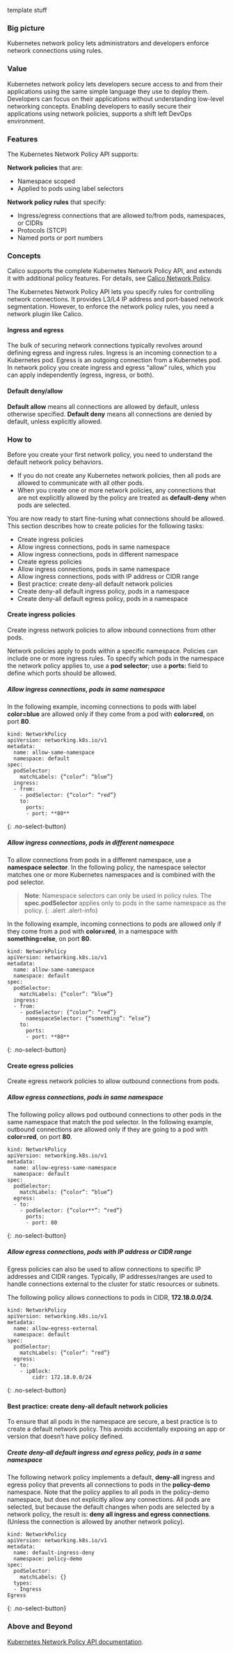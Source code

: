 template stuff


### Big picture

Kubernetes network policy lets administrators and developers enforce network connections using rules. 

### Value

Kubernetes network policy lets developers secure access to and from their applications using the same simple language they use to deploy them. Developers can focus on their applications without understanding low-level networking concepts. Enabling developers to easily secure their applications using network policies, supports a shift left DevOps environment. 

### Features

The Kubernetes Network Policy API supports: 

**Network policies** that are:
- Namespace scoped
- Applied to pods using label selectors

**Network policy rules** that specify:
- Ingress/egress connections that are allowed to/from pods, namespaces, or CIDRs
- Protocols (STCP)
- Named ports or port numbers

### Concepts

Calico supports the complete Kubernetes Network Policy API, and extends it with additional policy features. For details, see [Calico Network Policy](TBD).

The Kubernetes Network Policy API lets you specify rules for controlling network connections. It provides L3/L4 IP address and port-based network segmentation. However, to enforce the network policy rules, you need a network plugin like Calico.

#### Ingress and egress

The bulk of securing network connections typically revolves around defining egress and ingress rules. Ingress is an incoming connection to a Kubernetes pod. Egress is an outgoing connection from a Kubernetes pod. In network policy you create ingress and egress “allow” rules, which you can apply independently (egress, ingress, or both). 

#### Default deny/allow 

**Default allow** means all connections are allowed by default, unless otherwise specified. 
**Default deny** means all connections are denied by default, unless explicitly allowed. 

### How to

Before you create your first network policy, you need to understand the default network policy behaviors. 
- If you do not create any Kubernetes network policies, then all pods are allowed to communicate with all other pods. 
- When you create one or more network policies, any connections that are not explicitly allowed by the policy are treated as **default-deny** when pods are selected. 

You are now ready to start fine-tuning what connections should be allowed. This section describes how to create policies for the following tasks:

- Create ingress policies
- Allow ingress connections, pods in same namespace
- Allow ingress connections, pods in different namespace
- Create egress policies
- Allow ingress connections, pods in same namespace
- Allow ingress connections, pods with IP address or CIDR range
- Best practice: create deny-all default network policies
- Create deny-all default ingress policy, pods in a namespace
- Create deny-all default egress policy, pods in a namespace

#### Create ingress policies

Create ingress network policies to allow inbound connections from other pods. 

Network policies apply to pods within a specific namespace. Policies can include one or more ingress rules. To specify which pods in the namespace the network policy applies to, use a **pod selector**; use a **ports:** field to define which ports should be allowed. 

##### Allow ingress connections, pods in same namespace

In the following example, incoming connections to pods with label **color=blue** are allowed only if they come from a pod with **color=red**, on port **80**.

```
kind: NetworkPolicy
apiVersion: networking.k8s.io/v1
metadata:
  name: allow-same-namespace
  namespace: default
spec:
  podSelector:
    matchLabels: {“color”: “blue”}
  ingress:
  - from:
    - podSelector: {“color”: “red”}
    to:
      ports:
      - port: **80**
```
{: .no-select-button}

##### Allow ingress connections, pods in different namespace

To allow connections from pods in a different namespace, use a **namespace selector**. In the following policy, the namespace selector matches one or more Kubernetes namespaces and is combined with the pod selector. 

>**Note**: Namespace selectors can only be used in policy rules. The **spec.podSelector** applies only to pods in the same namespace as the policy.
{: .alert .alert-info}

In the following example, incoming connections to pods are allowed only if they come from a pod with **color=red**, in a namespace with **something=else**, on port **80**.

```
kind: NetworkPolicy
apiVersion: networking.k8s.io/v1
metadata:
  name: allow-same-namespace
  namespace: default
spec:
  podSelector:
    matchLabels: {“color”: “blue”}
  ingress:
  - from:
    - podSelector: {“color”: “red”}
      namespaceSelector: {“something”: “else”}
    to:
      ports:
      - port: **80**
```  
{: .no-select-button}

#### Create egress policies

Create egress network policies to allow outbound connections from pods. 

##### Allow egress connections, pods in same namespace

The following policy allows pod outbound connections to other pods in the same namespace that match the pod selector. In the following example, outbound connections are allowed only if they are going to a pod with **color=red**, on port **80**.

```
kind: NetworkPolicy
apiVersion: networking.k8s.io/v1
metadata:
  name: allow-egress-same-namespace
  namespace: default
spec:
  podSelector:
    matchLabels: {“color”: “blue”}
  egress:
  - to:
    - podSelector: {“color**”: “red”}
      ports:
      - port: 80
```      
{: .no-select-button}

##### Allow egress connections, pods with IP address or CIDR range

Egress policies can also be used to allow connections to specific IP addresses and CIDR ranges. Typically, IP addresses/ranges are used to handle connections external to the cluster for static resources or subnets. 

The following policy allows connections to pods in CIDR, **172.18.0.0/24**.

```
kind: NetworkPolicy
apiVersion: networking.k8s.io/v1
metadata:
  name: allow-egress-external
  namespace: default
spec:
  podSelector:
    matchLabels: {“color”: “red”}
  egress:
  - to:
    - ipBlock:
        cidr: 172.18.0.0/24
```        
{: .no-select-button}

#### Best practice: create deny-all default network policies

To ensure that all pods in the namespace are secure, a best practice is to create a default network policy. This avoids accidentally exposing an app or version that doesn’t have policy defined. 

##### Create deny-all default ingress and egress policy, pods in a same namespace

The following network policy implements a default, **deny-all** ingress and egress policy that prevents all connections to pods in the **policy-demo** namespace. Note that the policy applies to all pods in the policy-demo namespace, but does not explicitly allow any connections. All pods are selected, but because the default changes when pods are selected by a network policy, the result is: **deny all ingress and egress connections**. (Unless the connection is allowed by another network policy).

```
kind: NetworkPolicy
apiVersion: networking.k8s.io/v1
metadata:
  name: default-ingress-deny
  namespace: policy-demo
spec:
  podSelector:
    matchLabels: {}
  types:
  - Ingress
Egress
```
{: .no-select-button}

### Above and Beyond

[Kubernetes Network Policy API documentation](https://kubernetes.io/docs/reference/generated/kubernetes-api/v1.13/#networkpolicy-v1-networking-k8s-io).


